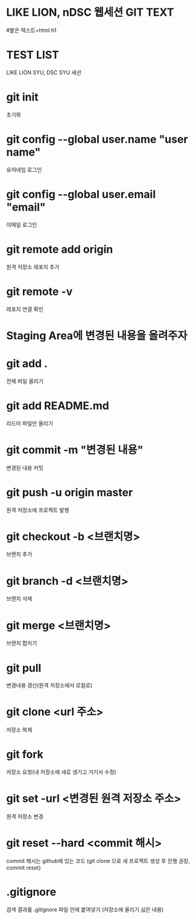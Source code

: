 # LIKE LION, nDSC 웹세션 GIT TEXT
#붙은 텍스트=html h1<br>

# TEST LIST
LIKE LION SYU, DSC SYU 세션
<br>

# git init
초기화
# git config --global user.name "user name"
유저네임 로그인
# git config --global user.email "email"
이메일 로그인
# git remote add origin <git remote repository>
원격 저장소 레포지 추가
# git remote -v
레포지 연결 확인

# Staging Area에 변경된 내용을 올려주자
# git add . 
전체 파일 올리기
# git add README.md
리드미 파일만 올리기
# git commit -m "변경된 내용"
변경된 내용 커밋
# git push -u origin master
원격 저장소에 프로젝트 발행
<br>

# git checkout -b <브랜치명>
브랜치 추가
# git branch -d <브랜치명>
브랜치 삭제
# git merge <브랜치명>
브랜치 합치기
<br>

# git pull
변경내용 갱신(원격 저장소에서 로컬로)
# git clone <url 주소>
저장소 복제
# git fork
저장소 요청(내 저장소에 새로 생기고 거기서 수정)
# git set -url <변경된 원격 저장소 주소>
원격 저장소 변경
# git reset --hard <commit 해시>
commit 해시는 github에 있는 코드
(git clone 으로 새 프로젝트 생성 후 진행 권장, commit reset)

# .gitignore
검색 결과를 .gitignore 파일 안에 붙여넣기 (저장소에 올리기 싫은 내용) 